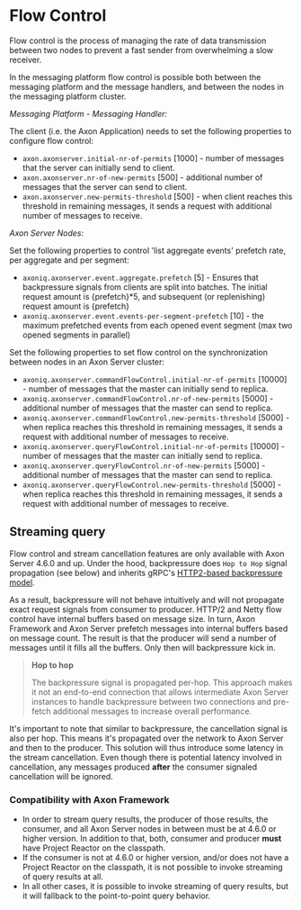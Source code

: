 # Flow Control

Flow control is the process of managing the rate of data transmission between two nodes to prevent a fast sender from overwhelming a slow receiver.

In the messaging platform flow control is possible both between the messaging platform and the message handlers, and between the nodes in the messaging platform cluster.

_Messaging Platform - Messaging Handler:_

The client \(i.e. the Axon Application\) needs to set the following properties to configure flow control:

* `axon.axonserver.initial-nr-of-permits` \[1000\] - number of messages that the server can initially send to client.
* `axon.axonserver.nr-of-new-permits` \[500\] - additional number of messages that the server can send to client.
* `axon.axonserver.new-permits-threshold` \[500\] -  when client reaches this threshold in remaining messages, it sends a request with additional number of messages to receive.

_Axon Server Nodes:_

Set the following properties to control 'list aggregate events' prefetch rate, per aggregate and per segment:

* `axoniq.axonserver.event.aggregate.prefetch` \[5\] - Ensures that backpressure signals from clients are split into batches. The initial request amount is {prefetch}*5, and subsequent (or replenishing) request amount is {prefetch}
* `axoniq.axonserver.event.events-per-segment-prefetch` \[10\] - the maximum prefetched events from each opened event segment (max two opened segments in parallel)


Set the following properties to set flow control on the synchronization between nodes in an Axon Server cluster:

* `axoniq.axonserver.commandFlowControl.initial-nr-of-permits` \[10000\] - number of messages that the master can initially send to replica.
* `axoniq.axonserver.commandFlowControl.nr-of-new-permits` \[5000\] - additional number of messages that the master can send to replica.
* `axoniq.axonserver.commandFlowControl.new-permits-threshold` \[5000\] - when replica reaches this threshold in remaining messages, it sends a request with additional number of messages to receive.
* `axoniq.axonserver.queryFlowControl.initial-nr-of-permits` \[10000\] - number of messages that the master can initially send to replica.
* `axoniq.axonserver.queryFlowControl.nr-of-new-permits` \[5000\] - additional number of messages that the master can send to replica.
* `axoniq.axonserver.queryFlowControl.new-permits-threshold` \[5000\] - when replica reaches this threshold in remaining messages, it sends a request with additional number of messages to receive.

## Streaming query

Flow control and stream cancellation features are only available with Axon Server 4.6.0 and up. 
Under the hood, backpressure does `Hop to Hop` signal propagation (see below) and inherits gRPC's 
[HTTP2-based backpressure model](https://developers.google.com/web/fundamentals/performance/http2/#flow_control).

As a result, backpressure will not behave intuitively and will not propagate exact request signals from consumer to 
producer. HTTP/2 and Netty flow control have internal buffers based on message size. 
In turn, Axon Framework and Axon Server prefetch messages into internal buffers based on message count.
The result is that the producer will send a number of messages until it fills all the buffers.
Only then will backpressure kick in.

> **Hop to hop**
>
> The backpressure signal is propagated per-hop.
> This approach makes it not an end-to-end connection that allows intermediate Axon Server instances to handle 
> backpressure between two connections and pre-fetch additional messages to increase overall performance.

It's important to note that similar to backpressure, the cancellation signal is also per hop.
This means it's propagated over the network to Axon Server and then to the producer.
This solution will thus introduce some latency in the stream cancellation.
Even though there is potential latency involved in cancellation, any messages produced **after** the consumer signaled 
cancellation will be ignored.

### Compatibility with Axon Framework
- In order to stream query results, the producer of those results, the consumer, and all Axon Server nodes in between 
must be at 4.6.0 or higher version. In addition to that, both, consumer and producer **must** have Project Reactor on 
the classpath.
- If the consumer is not at 4.6.0 or higher version, and/or does not have a Project Reactor on the classpath, it is not 
possible to invoke streaming of query results at all.
- In all other cases, it is possible to invoke streaming of query results, but it will fallback to the point-to-point 
query behavior.